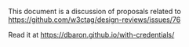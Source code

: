 This document is a discussion of proposals related to https://github.com/w3ctag/design-reviews/issues/76

Read it at https://dbaron.github.io/with-credentials/
